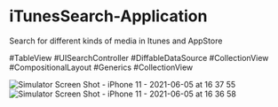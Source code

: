 # iTunesSearch-Application
Search for different kinds of media in Itunes and AppStore

#TableView #UISearchController #DiffableDataSource #CollectionView #CompositionalLayout #Generics #CollectionView 

![Simulator Screen Shot - iPhone 11 - 2021-06-05 at 16 37 55](https://user-images.githubusercontent.com/77058534/120893941-6faf2580-c61e-11eb-9208-bf45358db6eb.png)      ![Simulator Screen Shot - iPhone 11 - 2021-06-05 at 16 36 58](https://user-images.githubusercontent.com/77058534/120893913-4c847600-c61e-11eb-9938-da1c9cb74ef4.png)

